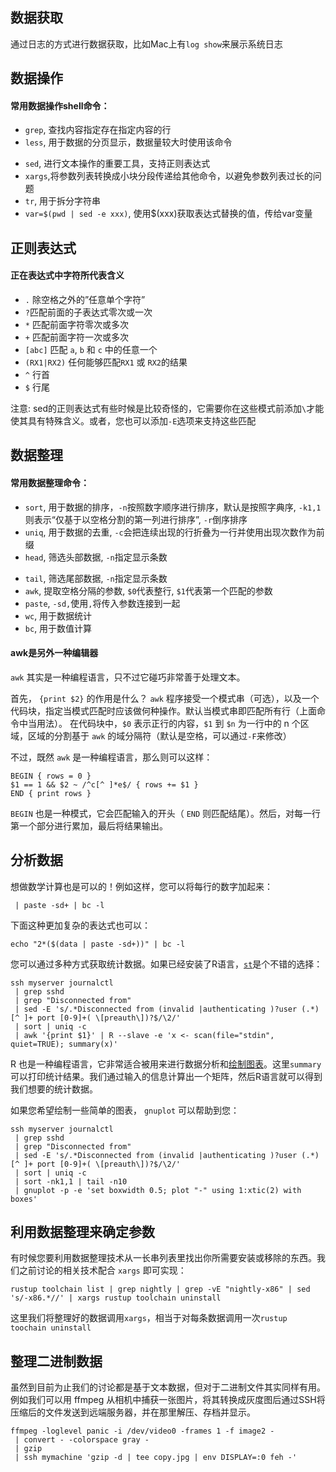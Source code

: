  ## 数据获取

通过日志的方式进行数据获取，比如Mac上有```log show```来展示系统日志

## 数据操作

#### 常用数据操作shell命令：

* ```grep```, 查找内容指定存在指定内容的行
* ```less```, 用于数据的分页显示，数据量较大时使用该命令

- ```sed```, 进行文本操作的重要工具，支持正则表达式
- ```xargs```,将参数列表转换成小块分段传递给其他命令，以避免参数列表过长的问题
- ```tr```, 用于拆分字符串
- ```var=$(pwd | sed -e xxx)```, 使用$(xxx)获取表达式替换的值，传给var变量

## 正则表达式

#### 正在表达式中字符所代表含义

- `.` 除空格之外的”任意单个字符”
- ```?```匹配前面的子表达式零次或一次
- `*` 匹配前面字符零次或多次
- `+` 匹配前面字符一次或多次
- `[abc]` 匹配 `a`, `b` 和 `c` 中的任意一个
- `(RX1|RX2)` 任何能够匹配`RX1` 或 `RX2`的结果
- `^` 行首
- `$` 行尾

注意: sed的正则表达式有些时候是比较奇怪的，它需要你在这些模式前添加```\```才能使其具有特殊含义。或者，您也可以添加`-E`选项来支持这些匹配

## 数据整理

#### 常用数据整理命令：

* ```sort```, 用于数据的排序，```-n```按照数字顺序进行排序，默认是按照字典序, `-k1,1` 则表示“仅基于以空格分割的第一列进行排序”, ```-r```倒序排序
* ```uniq```, 用于数据的去重, ```-c```会把连续出现的行折叠为一行并使用出现次数作为前缀
* ```head```, 筛选头部数据, ```-n```指定显示条数

- ```tail```, 筛选尾部数据, ```-n```指定显示条数
- ```awk```, 提取空格分隔的参数, ```$0```代表整行, ```$1```代表第一个匹配的参数
- ```paste```, ```-sd,```使用```,```将传入参数连接到一起
- ```wc```, 用于数据统计
- ```bc```, 用于数值计算

#### awk是另外一种编辑器

`awk` 其实是一种编程语言，只不过它碰巧非常善于处理文本。

首先， `{print $2}` 的作用是什么？ `awk` 程序接受一个模式串（可选），以及一个代码块，指定当模式匹配时应该做何种操作。默认当模式串即匹配所有行（上面命令中当用法）。 在代码块中，`$0` 表示正行的内容，`$1` 到 `$n` 为一行中的 n 个区域，区域的分割基于 `awk` 的域分隔符（默认是空格，可以通过`-F`来修改）

不过，既然 `awk` 是一种编程语言，那么则可以这样：

```shell
BEGIN { rows = 0 }
$1 == 1 && $2 ~ /^c[^ ]*e$/ { rows += $1 }
END { print rows }
```

`BEGIN` 也是一种模式，它会匹配输入的开头（ `END` 则匹配结尾）。然后，对每一行第一个部分进行累加，最后将结果输出。

## 分析数据

想做数学计算也是可以的！例如这样，您可以将每行的数字加起来：

```
 | paste -sd+ | bc -l
```

下面这种更加复杂的表达式也可以：

```
echo "2*($(data | paste -sd+))" | bc -l
```

您可以通过多种方式获取统计数据。如果已经安装了R语言，[`st`](https://github.com/nferraz/st)是个不错的选择：

```
ssh myserver journalctl
 | grep sshd
 | grep "Disconnected from"
 | sed -E 's/.*Disconnected from (invalid |authenticating )?user (.*) [^ ]+ port [0-9]+( \[preauth\])?$/\2/'
 | sort | uniq -c
 | awk '{print $1}' | R --slave -e 'x <- scan(file="stdin", quiet=TRUE); summary(x)'
```

R 也是一种编程语言，它非常适合被用来进行数据分析和[绘制图表](https://ggplot2.tidyverse.org/)。这里`summary` 可以打印统计结果。我们通过输入的信息计算出一个矩阵，然后R语言就可以得到我们想要的统计数据。

如果您希望绘制一些简单的图表， `gnuplot` 可以帮助到您：

```
ssh myserver journalctl
 | grep sshd
 | grep "Disconnected from"
 | sed -E 's/.*Disconnected from (invalid |authenticating )?user (.*) [^ ]+ port [0-9]+( \[preauth\])?$/\2/'
 | sort | uniq -c
 | sort -nk1,1 | tail -n10
 | gnuplot -p -e 'set boxwidth 0.5; plot "-" using 1:xtic(2) with boxes'
```

## 利用数据整理来确定参数

有时候您要利用数据整理技术从一长串列表里找出你所需要安装或移除的东西。我们之前讨论的相关技术配合 `xargs` 即可实现：

```shell
rustup toolchain list | grep nightly | grep -vE "nightly-x86" | sed 's/-x86.*//' | xargs rustup toolchain uninstall
```

这里我们将整理好的数据调用```xargs```，相当于对每条数据调用一次```rustup toochain uninstall```

## 整理二进制数据

虽然到目前为止我们的讨论都是基于文本数据，但对于二进制文件其实同样有用。例如我们可以用 ffmpeg 从相机中捕获一张图片，将其转换成灰度图后通过SSH将压缩后的文件发送到远端服务器，并在那里解压、存档并显示。

```shell
ffmpeg -loglevel panic -i /dev/video0 -frames 1 -f image2 -
 | convert - -colorspace gray -
 | gzip
 | ssh mymachine 'gzip -d | tee copy.jpg | env DISPLAY=:0 feh -'
```
